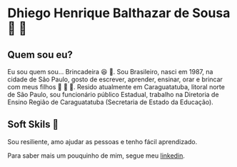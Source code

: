 # Dhiego Henrique Balthazar de Sousa 🤘 :metal:

## Quem sou eu?
Eu sou quem sou... Brincadeira 😆 👀.
Sou Brasileiro, nasci em 1987, na cidade de São Paulo, gosto de escrever, aprender, ensinar, orar e brincar com meus filhos 🧒 🧒 🧒.
Resido atualmente em Caraguatatuba, litoral norte de São Paulo, sou funcionário público Estadual, trabalho na Diretoria de Ensino Região de Caraguatatuba (Secretaria de Estado da Educação).

## Soft Skils 🛄
Sou resiliente, amo ajudar as pessoas e tenho fácil aprendizado.

Para saber mais um pouquinho de mim, segue meu [linkedin](https://www.linkedin.com/in/dhiego-henrique-balthazar-de-sousa-aa6a8295/).

<!---
dhiegobalthazarsousa/dhiegobalthazarsousa is a ✨ special ✨ repository because its `README.md` (this file) appears on your GitHub profile.
You can click the Preview link to take a look at your changes.
--->
